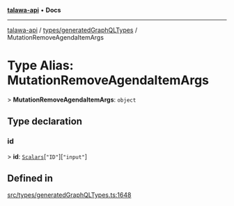 [**talawa-api**](../../../README.md) • **Docs**

***

[talawa-api](../../../modules.md) / [types/generatedGraphQLTypes](../README.md) / MutationRemoveAgendaItemArgs

# Type Alias: MutationRemoveAgendaItemArgs

\> **MutationRemoveAgendaItemArgs**: `object`

## Type declaration

### id

\> **id**: [`Scalars`](Scalars.md)\[`"ID"`\]\[`"input"`\]

## Defined in

[src/types/generatedGraphQLTypes.ts:1648](https://github.com/PalisadoesFoundation/talawa-api/blob/5e38dbf44e47f2fc703410fad29ab5c8f7f26c77/src/types/generatedGraphQLTypes.ts#L1648)
